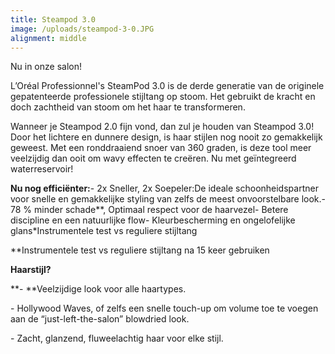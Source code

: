 ```yaml
---
title: Steampod 3.0
image: /uploads/steampod-3-0.JPG
alignment: middle
---
```


Nu in onze salon\!

L’Or&eacute;al Professionnel's SteamPod 3.0 is de derde generatie van de originele gepatenteerde professionele stijltang op stoom. Het gebruikt de kracht en doch zachtheid van stoom om het haar te transformeren.

Wanneer je Steampod 2.0 fijn vond, dan zul je houden van Steampod 3.0\! Door het lichtere en dunnere design, is haar stijlen nog nooit zo gemakkelijk geweest. Met een ronddraaiend snoer van 360 graden, is deze tool meer veelzijdig dan ooit om wavy effecten te cre&euml;ren. Nu met ge&iuml;ntegreerd waterreservoir\!

**Nu nog effici&euml;nter:**\- 2x Sneller, 2x Soepeler:De ideale schoonheidspartner voor snelle en gemakkelijke styling van zelfs de meest onvoorstelbare look.- 78 % minder schade\*\*, Optimaal respect voor de haarvezel- Betere discipline en een natuurlijke flow- Kleurbescherming en ongelofelijke glans\*Instrumentele test vs reguliere stijltang

\*\*Instrumentele test vs reguliere stijltang na 15 keer gebruiken

**Haarstijl?**

**\-&nbsp;**Veelzijdige look voor alle haartypes.

\- Hollywood Waves, of zelfs een snelle touch-up om volume toe te voegen aan de “just-left-the-salon” blowdried look.

\- Zacht, glanzend, fluweelachtig haar voor elke stijl.